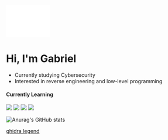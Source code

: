 <img src="https://raw.githubusercontent.com/f1ammable/f1ammable/main/fox.gif" width="120px">

# Hi, I'm Gabriel

- Currently studying Cybersecurity
- Interested in reverse engineering and low-level programming

#### Currently Learning
<img src="https://img.shields.io/badge/-orange?style=flat-square&logo=c&logoColor=white" height="35"> <img src="https://img.shields.io/badge/-orange?style=flat-square&logo=cplusplus&logoColor=white" height="35">
<img src="https://img.shields.io/badge/ASM-orange?style=for-the-badge" height="35"> <img src="https://img.shields.io/badge/-orange?style=flat-square&logo=dart&logoColor=white" height="35">

![Anurag's GitHub stats](https://github-readme-stats.vercel.app/api?username=f1ammable&count_private=true&show_icons=true&theme=dark)

[ghidra legend](https://cdn.discordapp.com/attachments/872075419568979988/905618078954553414/ghidra_legend.png)
